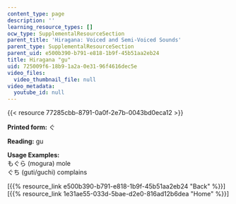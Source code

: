 ```yaml
---
content_type: page
description: ''
learning_resource_types: []
ocw_type: SupplementalResourceSection
parent_title: 'Hiragana: Voiced and Semi-Voiced Sounds'
parent_type: SupplementalResourceSection
parent_uid: e500b390-b791-e818-1b9f-45b51aa2eb24
title: Hiragana "gu"
uid: 725009f6-18b9-1a2a-0e31-96f4616dec5e
video_files:
  video_thumbnail_file: null
video_metadata:
  youtube_id: null
---
```


{{< resource 77285cbb-8791-0a0f-2e7b-0043bd0eca12 >}}

**Printed form:** ぐ

**Reading:** gu

**Usage Examples:**  
もぐら (mogura) mole  
ぐち (guti/guchi) complains

  
\[{{% resource_link e500b390-b791-e818-1b9f-45b51aa2eb24 "Back" %}}\]  
\[{{% resource_link 1e31ae55-033d-5bae-d2e0-816ad12b6dea "Home" %}}\]